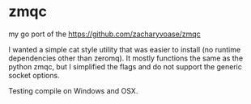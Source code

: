 zmqc
====

my go port of the https://github.com/zacharyvoase/zmqc

I wanted a simple cat style utility that was easier to install (no runtime dependencies other than zeromq). It mostly functions the same as the python zmqc, but I simplified the flags and do not support the generic socket options.

Testing compile on Windows and OSX.